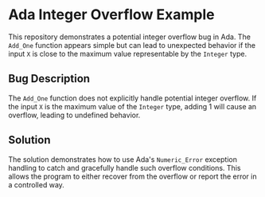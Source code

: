 # Ada Integer Overflow Example

This repository demonstrates a potential integer overflow bug in Ada.  The `Add_One` function appears simple but can lead to unexpected behavior if the input `X` is close to the maximum value representable by the `Integer` type.

## Bug Description
The `Add_One` function does not explicitly handle potential integer overflow. If the input `X` is the maximum value of the `Integer` type, adding 1 will cause an overflow, leading to undefined behavior.

## Solution
The solution demonstrates how to use Ada's `Numeric_Error` exception handling to catch and gracefully handle such overflow conditions.  This allows the program to either recover from the overflow or report the error in a controlled way.